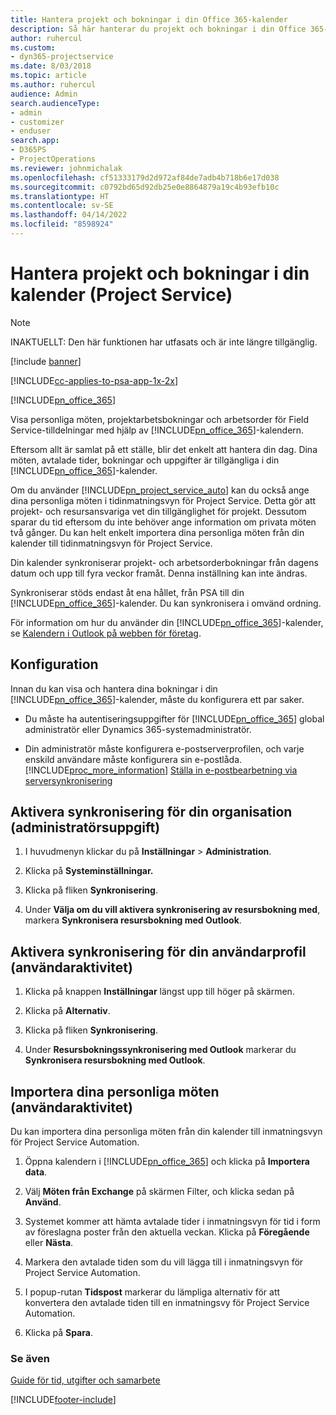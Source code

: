 ```yaml
---
title: Hantera projekt och bokningar i din Office 365-kalender
description: Så här hanterar du projekt och bokningar i din Office 365-kalender
author: ruhercul
ms.custom:
- dyn365-projectservice
ms.date: 8/03/2018
ms.topic: article
ms.author: ruhercul
audience: Admin
search.audienceType:
- admin
- customizer
- enduser
search.app:
- D365PS
- ProjectOperations
ms.reviewer: johnmichalak
ms.openlocfilehash: cf51333179d2d972af84de7adb4b718b6e17d038
ms.sourcegitcommit: c0792bd65d92db25e0e8864879a19c4b93efb10c
ms.translationtype: HT
ms.contentlocale: sv-SE
ms.lasthandoff: 04/14/2022
ms.locfileid: "8598924"
---
```

# <a name="manage-projects-and-bookings-in-your-calendar-project-service"></a>Hantera projekt och bokningar i din kalender (Project Service)

> [!Note]
> INAKTUELLT: Den här funktionen har utfasats och är inte längre tillgänglig.

[!include [banner](../includes/psa-now-project-operations.md)]

[!INCLUDE[cc-applies-to-psa-app-1x-2x](../includes/cc-applies-to-psa-app-1x-2x.md)]

[!INCLUDE[pn_office_365](../includes/pn-office-365.md)] 

Visa personliga möten, projektarbetsbokningar och arbetsorder för Field Service-tilldelningar med hjälp av [!INCLUDE[pn_office_365](../includes/pn-office-365.md)]-kalendern.  
  
 Eftersom allt är samlat på ett ställe, blir det enkelt att hantera din dag. Dina möten, avtalade tider, bokningar och uppgifter är tillgängliga i din [!INCLUDE[pn_office_365](../includes/pn-office-365.md)]-kalender.  
  
 Om du använder [!INCLUDE[pn_project_service_auto](../includes/pn-project-service-auto.md)] kan du också ange dina personliga möten i tidinmatningsvyn för Project Service. Detta gör att projekt- och resursansvariga vet din tillgänglighet för projekt. Dessutom sparar du tid eftersom du inte behöver ange information om privata möten två gånger. Du kan helt enkelt importera dina personliga möten från din kalender till tidinmatningsvyn för Project Service.  
  
 Din kalender synkroniserar projekt- och arbetsorderbokningar från dagens datum och upp till fyra veckor framåt. Denna inställning kan inte ändras.  
  
 Synkroniserar stöds endast åt ena hållet, från PSA till din [!INCLUDE[pn_office_365](../includes/pn-office-365.md)]-kalender. Du kan synkronisera i omvänd ordning. 
  
 För information om hur du använder din [!INCLUDE[pn_office_365](../includes/pn-office-365.md)]-kalender, se [Kalendern i Outlook på webben för företag](https://support.office.com/article/Calendar-in-Outlook-on-the-web-for-business-5219c457-d1fe-4c2f-9032-1a816b88e936).  
  
## <a name="setup"></a>Konfiguration  
 Innan du kan visa och hantera dina bokningar i din [!INCLUDE[pn_office_365](../includes/pn-office-365.md)]-kalender, måste du konfigurera ett par saker.  
  
- Du måste ha autentiseringsuppgifter för [!INCLUDE[pn_office_365](../includes/pn-office-365.md)] global administratör eller Dynamics 365-systemadministratör.  
  
- Din administratör måste konfigurera e-postserverprofilen, och varje enskild användare måste konfigurera sin e-postlåda. [!INCLUDE[proc_more_information](../includes/proc-more-information.md)] [Ställa in e-postbearbetning via serversynkronisering](/dynamics365/customerengagement/on-premises/admin/set-up-server-side-synchronization-of-email-appointments-contacts-and-tasks)  
  
## <a name="turn-on-synchronization-for-your-organization-admin-task"></a>Aktivera synkronisering för din organisation (administratörsuppgift)  
  
1.  I huvudmenyn klickar du på **Inställningar** > **Administration**.  
  
2.  Klicka på **Systeminställningar.**  
  
3.  Klicka på fliken **Synkronisering**.  
  
4.  Under **Välja om du vill aktivera synkronisering av resursbokning med**, markera **Synkronisera resursbokning med Outlook**.  
  
## <a name="turn-on-synchronization-for-your-user-profile-user-task"></a>Aktivera synkronisering för din användarprofil (användaraktivitet)  
  
1.  Klicka på knappen **Inställningar** längst upp till höger på skärmen.  
  
2.  Klicka på **Alternativ**.  
  
3.  Klicka på fliken **Synkronisering**.  
  
4.  Under **Resursbokningssynkronisering med Outlook** markerar du **Synkronisera resursbokning med Outlook**.  
  
## <a name="import-your-personal-appointments-user-task"></a>Importera dina personliga möten (användaraktivitet)  
 Du kan importera dina personliga möten från din kalender till inmatningsvyn för Project Service Automation.  
  
1. Öppna kalendern i [!INCLUDE[pn_office_365](../includes/pn-office-365.md)] och klicka på **Importera data**.  
  
2. Välj **Möten från Exchange** på skärmen Filter, och klicka sedan på **Använd**.  
  
3. Systemet kommer att hämta avtalade tider i inmatningsvyn för tid i form av föreslagna poster från den aktuella veckan. Klicka på **Föregående** eller **Nästa**.  
  
4. Markera den avtalade tiden som du vill lägga till i inmatningsvyn för Project Service Automation.  
  
5. I popup-rutan **Tidspost** markerar du lämpliga alternativ för att konvertera den avtalade tiden till en inmatningsvy för Project Service Automation.  
  
6. Klicka på **Spara**.  
  
### <a name="see-also"></a>Se även  
 [Guide för tid, utgifter och samarbete](../psa/time-expense-collaboration-guide.md)


[!INCLUDE[footer-include](../includes/footer-banner.md)]
